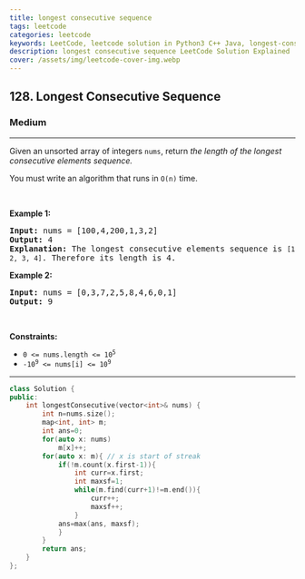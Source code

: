 ```yaml
---
title: longest consecutive sequence
tags: leetcode
categories: leetcode
keywords: LeetCode, leetcode solution in Python3 C++ Java, longest-consecutive-sequence solution
description: longest consecutive sequence LeetCode Solution Explained
cover: /assets/img/leetcode-cover-img.webp
---
```





<h2>128. Longest Consecutive Sequence</h2><h3>Medium</h3><hr><div><p>Given an unsorted array of integers <code>nums</code>, return <em>the length of the longest consecutive elements sequence.</em></p>

<p>You must write an algorithm that runs in&nbsp;<code>O(n)</code>&nbsp;time.</p>

<p>&nbsp;</p>
<p><strong>Example 1:</strong></p>

<pre><strong>Input:</strong> nums = [100,4,200,1,3,2]
<strong>Output:</strong> 4
<strong>Explanation:</strong> The longest consecutive elements sequence is <code>[1, 2, 3, 4]</code>. Therefore its length is 4.
</pre>

<p><strong>Example 2:</strong></p>

<pre><strong>Input:</strong> nums = [0,3,7,2,5,8,4,6,0,1]
<strong>Output:</strong> 9
</pre>

<p>&nbsp;</p>
<p><strong>Constraints:</strong></p>

<ul>
	<li><code>0 &lt;= nums.length &lt;= 10<sup>5</sup></code></li>
	<li><code>-10<sup>9</sup> &lt;= nums[i] &lt;= 10<sup>9</sup></code></li>
</ul>
</div>

---




```cpp
class Solution {
public:
    int longestConsecutive(vector<int>& nums) {
        int n=nums.size();
        map<int, int> m;
        int ans=0;
        for(auto x: nums)
            m[x]++;
        for(auto x: m){ // x is start of streak
            if(!m.count(x.first-1)){ 
                int curr=x.first;
                int maxsf=1;
                while(m.find(curr+1)!=m.end()){
                    curr++;
                    maxsf++;
                }
            ans=max(ans, maxsf);
            }
        }
        return ans;
    }
};
```
